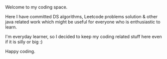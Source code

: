 Welcome to my coding space.

Here I have committed DS algorithms, Leetcode problems solution & other java related work which might be useful for everyone who is enthusiastic to learn.

I'm everyday learner, so I decided to keep my coding related stuff here even if it is silly or big :)

Happy coding.
